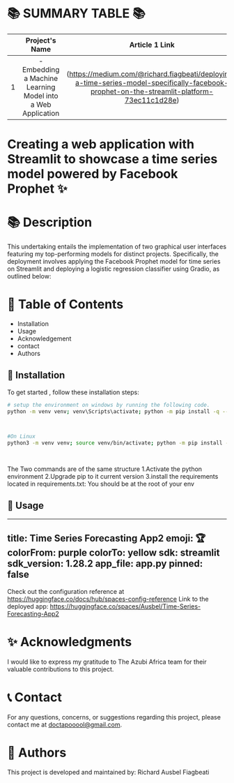 
📚 SUMMARY TABLE 📚
   =================

 

 

|  | Project's Name | Article 1 Link    | Article 2 Link  |
|:--:|:--------------:|:--------------:|:--------------:|
| 1 |  -Embedding a Machine Learning Model into a Web Application             |  (https://medium.com/@richard.fiagbeati/deploying-a-time-series-model-specifically-facebook-prophet-on-the-streamlit-platform-73ec11c1d28e) | (https://medium.com/@richard.fiagbeati/implementing-the-deployment-of-customer-churn-prediction-on-a-gradio-app-b159df914eef) |

 

 

# Creating a web application with Streamlit to showcase a time series model powered by Facebook Prophet ✨

 

📚 **Description**
=================
This undertaking entails the implementation of two graphical user interfaces featuring my top-performing models for distinct projects. Specifically, the deployment involves applying the Facebook Prophet model for time series on Streamlit and deploying a logistic regression classifier using Gradio, as outlined below:

 



📖 **Table of Contents**
=================
- Installation
- Usage
- Acknowledgement
- contact
- Authors

 

🔧 **Installation**
-----------------
To get started , follow these installation steps:
```bash
# setup the environment on windows by running the following code.
python -m venv venv; venv\Scripts\activate; python -m pip install -q --upgrade pip; python -m pip install -r requirements.txt  

 

#On Linux
python3 -m venv venv; source venv/bin/activate; python -m pip install -q --upgrade pip; python -m pip install -r requirements.txt

 

```
The Two commands are of the same structure
1.Activate the python environment
2.Upgrade pip to it current version
3.install the requirements located in requirements.txt: You should be at the root of your env

 

 

 

🚀 **Usage**
-----------------
---
title: Time Series Forecasting App2
emoji: 🏆
colorFrom: purple
colorTo: yellow
sdk: streamlit
sdk_version: 1.28.2
app_file: app.py
pinned: false
---

Check out the configuration reference at https://huggingface.co/docs/hub/spaces-config-reference
Link to the deployed app: https://huggingface.co/spaces/Ausbel/Time-Series-Forecasting-App2
 

✨ **Acknowledgments**
=================

 

I would like to express my gratitude to The Azubi Africa team for their valuable contributions to this project.

 

📞 **Contact**
=================

 

For any questions, concerns, or suggestions regarding  this project, please contact me at doctapooool@gmail.com.

 

 

👥 **Authors**
=================

 

This project is developed and maintained by:
Richard Ausbel Fiagbeati





